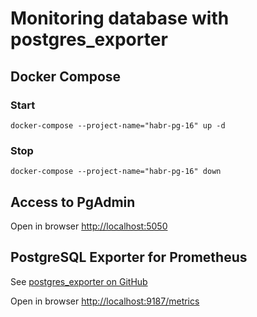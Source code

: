 # Monitoring database with postgres_exporter

## Docker Compose
### Start
```shell
docker-compose --project-name="habr-pg-16" up -d
```

### Stop
```shell
docker-compose --project-name="habr-pg-16" down
```

## Access to PgAdmin
Open in browser [http://localhost:5050](http://localhost:5050)

## PostgreSQL Exporter for Prometheus
See [postgres_exporter on GitHub](https://github.com/prometheus-community/postgres_exporter)

Open in browser [http://localhost:9187/metrics](http://localhost:9187/metrics)
